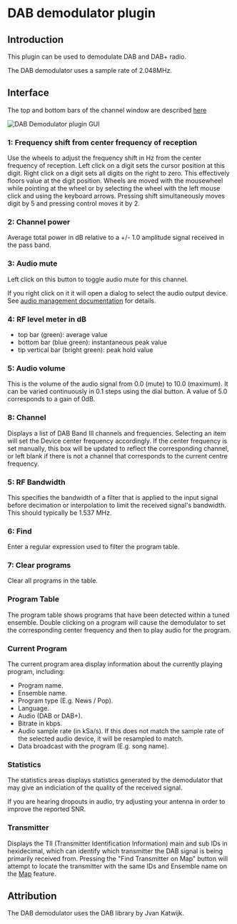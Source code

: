 <h1>DAB demodulator plugin</h1>

<h2>Introduction</h2>

This plugin can be used to demodulate DAB and DAB+ radio.

The DAB demodulator uses a sample rate of 2.048MHz.

<h2>Interface</h2>

The top and bottom bars of the channel window are described [here](../../../sdrgui/channel/readme.md)

![DAB Demodulator plugin GUI](../../../doc/img/DABDemod_plugin.png)

<h3>1: Frequency shift from center frequency of reception</h3>

Use the wheels to adjust the frequency shift in Hz from the center frequency of reception. Left click on a digit sets the cursor position at this digit. Right click on a digit sets all digits on the right to zero. This effectively floors value at the digit position. Wheels are moved with the mousewheel while pointing at the wheel or by selecting the wheel with the left mouse click and using the keyboard arrows. Pressing shift simultaneously moves digit by 5 and pressing control moves it by 2.

<h3>2: Channel power</h3>

Average total power in dB relative to a +/- 1.0 amplitude signal received in the pass band.

<h3>3: Audio mute</h3>

Left click on this button to toggle audio mute for this channel.

If you right click on it it will open a dialog to select the audio output device. See [audio management documentation](../../../sdrgui/audio.md) for details.

<h3>4: RF level meter in dB</h3>

  - top bar (green): average value
  - bottom bar (blue green): instantaneous peak value
  - tip vertical bar (bright green): peak hold value

<h3>5: Audio volume</h3>

This is the volume of the audio signal from 0.0 (mute) to 10.0 (maximum). It can be varied continuously in 0.1 steps using the dial button. A value of 5.0 corresponds to a gain of 0dB.

<h3>8: Channel</h3>

Displays a list of DAB Band III channels and frequencies. Selecting an item will set the Device center frequency accordingly.
If the center frequency is set manually, this box will be updated to reflect the corresponding channel, or left blank if there is not a channel that corresponds to the current centre frequency.

<h3>5: RF Bandwidth</h3>

This specifies the bandwidth of a filter that is applied to the input signal before decimation or interpolation to limit the received signal's bandwidth. This should typically be 1.537 MHz.

<h3>6: Find</h3>

Enter a regular expression used to filter the program table.

<h3>7: Clear programs</h3>

Clear all programs in the table.

<h3>Program Table</h3>

The program table shows programs that have been detected within a tuned ensemble. Double clicking on a program will cause
the demodulator to set the corresponding center frequency and then to play audio for the program.

<h3>Current Program</h3>

The current program area display information about the currently playing program, including:

* Program name.
* Ensemble name.
* Program type (E.g. News / Pop).
* Language.
* Audio (DAB or DAB+).
* Bitrate in kbps.
* Audio sample rate (in kSa/s). If this does not match the sample rate of the selected audio device, it will be resampled to match.
* Data broadcast with the program (E.g. song name).

<h3>Statistics</h3>

The statistics areas displays statistics generated by the demodulator that may give an indiciation of the quality of the received signal.

If you are hearing dropouts in audio, try adjusting your antenna in order to improve the reported SNR.

<h3>Transmitter</h3>

Displays the TII (Transmitter Identification Information) main and sub IDs in hexidecimal, which can identify which transmitter the DAB signal is being primarily received from.
Pressing the "Find Transmitter on Map" button will attempt to locate the transmitter with the same IDs and Ensemble name on the [Map](../../feature/map/readme.md) feature.

<h2>Attribution</h2>

The DAB demodulator uses the DAB library by Jvan Katwijk.

